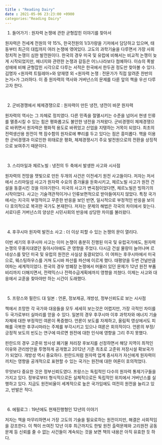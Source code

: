 ```yaml
---
title : "Reading Dairy"
date : 2021-05-06 23:23:00 +0900
categories:"Reading Dairy"
---
```

1. 들어가기 : 원자력 논쟁에 관한 균형잡힌 이야기를 찾아서

 원자력은 전세계 전원의 약 15%, 한국전원의 1/3가량을 기저에서 담당하고 있으며, 태동부터 최근의 대립까지 여러 논쟁에 엮여있다. 고도의 과학기술을 다루면서 가장 사회정치적 논쟁이 심한 발전원이다. 한국의 경우 미국 및 유럽에 비해서는 비교적 논쟁이 늦게 시작되었지만, 에너지와 관련한 논쟁과 갈등은 어느나라보다 첨예하다. 이슈의 폭발성에에 비해 균형잡힌 시각으로 다루는 서적은 한국에서 한두권 정도만 찾아볼 수 있다. 김명자 <원자력 트릴레마>와 양재영 외 <원자력 논쟁 : 전문가가 직접 알려준 찬반의 논거>가 그러하다. 이 중 원자력의 역사와 거버넌스의 문제를 다룬 앞의 책을 우선 다루고자 한다.

​

2. 군비경쟁에서 체제경쟁으로 : 원자력이 만든 냉전, 냉전이 바꾼 원자력

 원자력의 역사는 그 자체로 정치였다. 다른 민족을 절멸시키는 수준을 넘어서 현생 인류를 멸종시킬 수 있는 힘은 평화롭고도 불안한 냉전을 가져왔다. 군비경쟁이 체제경쟁으로 바뀌면서 원자력은 평화적 용도로 바뀌었고 산업을 지탱하는 거목이 되었다. 최초의 전력생산용 원전이 핵 잠수함의 원자로에 뿌리를 두고 있다는 점은 흥미롭다. 핵을 이용한 군비경쟁과 이로인한 위태로운 평화, 체제경쟁시기 주요 발전원으로의 전환을 상징적으로 보여주기 때문이다.

​

3. 스리마일과 체르노빌 : 냉전의 두 축에서 발생한 사고와 시사점

 원자력의 전망을 잿빛으로 만든 두개의 사건은 이전세기 원전 사고들이다. 저자는 저서에서 스리마일섬 사고가 원자력 수요의 증가율을 둔화시키고, 체르노빌 사고가 원전 건설을 동결시킨 것을 이야기한다. 미국의 사고가 변곡점이었다면, 체르노빌은 빙하기의 시작이었다. 사고는 기술객관적이거나 인류보편적으로 받아들여지지 않았다. 특정 국가에서는 지극히 부정적이고 꾸준한 반응을 보인 반면, 일시적으로 부정적인 반응을 보이다 호의적으로 복귀한 국가도 본재한다. 저자는 문제의 해법은 각국의 차이에서 찾는다. 서로다른 거버넌스의 양상은 시민사회의 반응에 상당한 차이를 불러왔다.

​

4. 후쿠시마 원자력 발전소 사고 : 더 이상 피할 수 있는 논쟁의 문이 열리다.

 이번 세기의 후쿠시마 사고는 이미 논쟁이 충분히 진행된 미국 및 유럽국가에도, 원자력 논쟁의 무풍지대였던 동아시아에도 큰 영향을 주었다. 다시금 건설 물량이 늘어나며 르네상스를 맞던 미국 및 유럽의 원전은 사실상 동결되었다. 이 여파는 후쿠시마에서 미국으로, 웨스팅하우스를 거쳐 도시바 파산를 파산에 이르게 했다. 태평양을 두번 건널만큼 여파는 세계적이었다. 한국의 경우 방폐장 논쟁에서 머물러 있던 문제가 12년 원전 부품 비리까지 더해지면서, 전력믹스나 전력수급게획에까지 영향을 끼쳤다. 이제는 사고와 대응에서 교훈을 찾아야만 하는 시간이 도래했다.

​

5. 프랑스와 필란드 대 일본 : 언론, 정보제공, 개방성, 정부신뢰도로 보는 시사점

 책에서 조망한 각 국가와 대응들을 모두 세세히 보는것은 어렵지만, 가장 극적인 차이를 두 국가로부터 실마리를 얻을 수 있다. 일본의 경우 후쿠시마 이후 과학자와 에너지 기술 자체에 대한 부정적인 여론이 폭증했다. 언론이 보도를 자제하고, 올림픽 영상에서도 피해를 극복한 후쿠시마라는 주제를 부각시키고 있으나 여론은 회의적이다. 언론의 부정/긍정적 보도의 빈도는 연구에 따르면 원전에 대한 인식에 영향을 그리 주지 못했다.

 핀란드의 경우 고준위 방사성 폐기물 처리장 후보지를 선정하면서 해당 지역이 최적인 이유와 관리방안을 투명하게 공개했고 2012년 기준 최초로 고준위 저장시설 확보국가가 되었다. 개방성 역시 중요하다. 핀란드처럼 원자력 업계 종사자가 자신에게 원자력이 끼치는 영향을 공개적으로 표현할 수 있는 국가는 원전에 대한 여론이 호의적었다.

 무엇보다 중요한 것은 정부신뢰도였다. 프랑스는 독립적인 다수의 원자력 통제기구들을 가지고 있다. 정부로부터 형식적으로든 실체적으로든 독립적인 위치에서 거버넌스를 실행하고 있다. 지금도 원전비율이 세계적으로 높은 국가임에도 여전히 원전을 늘리고 있고, 반발은 적다.

​

6. 에필로그 : 19년에도 현재진행형인 12년의 이야기

 저자는 책을 마무리하면서 가장 고도의 기술을 필요로하는 원전이지만, 해결은 사회적임을 강조한다. 이 책이 쓰여진 12년 이후 최근까지도 한빛 원전 출력문제와 고리원전 공동 문제 등 신뢰를 줄 수 없는 사건들이 계속되는 것을 보면 책의 내용은 아직 유효한 듯 하다.

​
